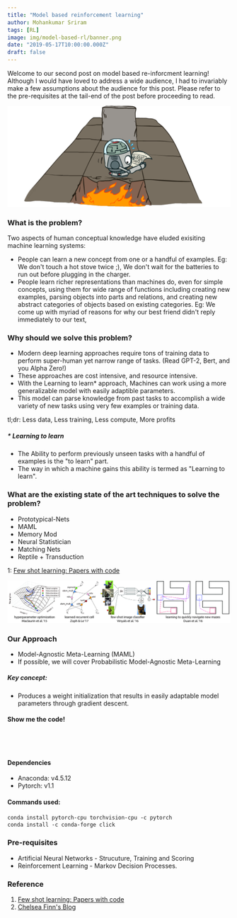 ```yaml
---
title: "Model based reinforcement learning"
author: Mohankumar Sriram
tags: [RL]
image: img/model-based-rl/banner.png
date: "2019-05-17T10:00:00.000Z"
draft: false
---
```



Welcome to our second post on model based re-inforcment learning! Although I would have loved to address a wide audience, I had to invariably make a few assumptions about the audience for this post. Please refer to the pre-requisites at the tail-end of the post before proceeding to read. 

![logo](./img/model-based-rl/banner.png)

### What is the problem?

Two aspects of human conceptual knowledge have eluded exisiting machine learning systems:
- People can learn a new concept from one or a handful of examples. Eg: We don't touch a hot stove twice ;), We don't wait for the batteries to run out before plugging in the charger. 
- People learn richer representations than machines do, even for simple concepts, using them for wide range of functions
  including creating new examples, parsing objects into parts and relations, and creating new abstract categories of   objects based on existing categories. Eg: We come up with myriad of reasons for why our best friend didn't reply immediately to our text,  

### Why should we solve this problem?
- Modern deep learning approaches require tons of training data to perform super-human yet narrow range of tasks.
    (Read GPT-2, Bert, and you Alpha Zero!)
- These approaches are cost intensive, and resource intensive.
- With the Learning to learn* approach, Machines can work using a more generalizable model with easily adaptible parameters.
- This model can parse knowledge from past tasks to accomplish a wide variety of new tasks using very few examples or training data.

tl;dr: Less data, Less training, Less compute, More profits

##### * Learning to learn
- The Ability to perform previously unseen tasks with a handful of examples is the "to learn" part.
- The way in which a machine gains this ability is termed as "Learning to learn".

### What are the existing state of the art techniques to solve the problem?
- Prototypical-Nets
- MAML
- Memory Mod
- Neural Statistician
- Matching Nets
- Reptile + Transduction

1: [Few shot learning: Papers with code](https://www.paperswithcode.com/sota/few-shot-image-classification-on-omniglot-1)

![banner](./img/one-shot-post/banner.jpg)

### Our Approach
- Model-Agnostic Meta-Learning (MAML)
- If possible, we will cover Probabilistic Model-Agnostic Meta-Learning 

##### Key concept:
- Produces a weight initialization that results in easily adaptable model parameters through gradient descent.

#### Show me the code!


```python

```


```python

```


```python

```


```python

```

#### Dependencies
- Anaconda: v4.5.12
- Pytorch: v1.1

#### Commands used:
```
conda install pytorch-cpu torchvision-cpu -c pytorch
conda install -c conda-forge click 

```

### Pre-requisites
- Artificial Neural Networks - Strucuture, Training and Scoring
- Reinforcement Learning - Markov Decision Processes.

### Reference
1. [Few shot learning: Papers with code](https://www.paperswithcode.com/sota/few-shot-image-classification-on-omniglot-1)
2. [Chelsea Finn's Blog](https://bair.berkeley.edu/blog/2017/07/18/learning-to-learn/)


```python

```
